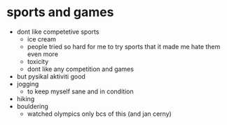 # sports and games

- dont like competetive sports
    - ice cream
    - people tried so hard for me to try sports that it made me hate them even more
    - toxicity
    - dont like any competition and games
- but pysikal aktiviti good
- jogging
    - to keep myself sane and in condition
- hiking
- bouldering
    - watched olympics only bcs of this (and jan cerny)

